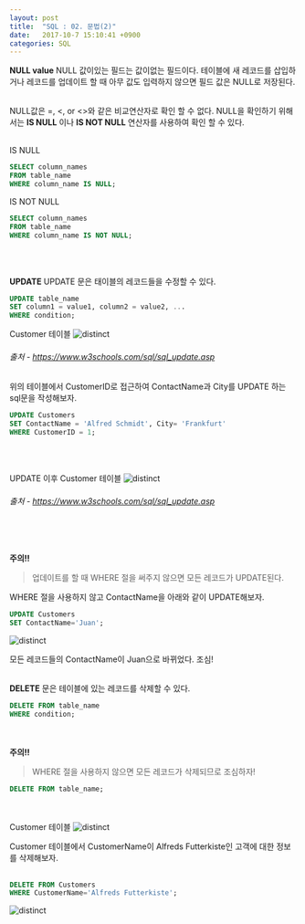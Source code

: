 ```yaml
---
layout: post
title:  "SQL : 02. 문법(2)"
date:   2017-10-7 15:10:41 +0900
categories: SQL
---
```



**NULL value** NULL 값이있는 필드는 값이없는 필드이다. 테이블에 새 레코드를 삽입하거나 레코드를 업데이트 할 때 아무 값도 입력하지 않으면 필드 값은 NULL로 저장된다.<br><br>

NULL값은 =, <, or <>와 같은 비교연산자로 확인 할 수 없다. NULL을 확인하기 위해서는 **IS NULL** 이나 **IS NOT NULL** 연산자를 사용하여 확인 할 수 있다.<br><br>

IS NULL

```	sql
SELECT column_names
FROM table_name
WHERE column_name IS NULL;
```

IS NOT NULL

```sql
SELECT column_names
FROM table_name
WHERE column_name IS NOT NULL;
```

<br><br>

**UPDATE** UPDATE 문은 태이블의 레코드들을 수정할 수 있다.

```sql
UPDATE table_name
SET column1 = value1, column2 = value2, ...
WHERE condition;
```

Customer 테이블
![distinct](../../../../assets/media/images/sql-003/update00.png)

###### 출처 - https://www.w3schools.com/sql/sql_update.asp

위의 테이블에서 CustomerID로 접근하여 ContactName과 City를 UPDATE 하는 sql문을 작성해보자.

```sql
UPDATE Customers
SET ContactName = 'Alfred Schmidt', City= 'Frankfurt'
WHERE CustomerID = 1;
```

<br><br>

UPDATE 이후 Customer 테이블
![distinct](../../../../assets/media/images/sql-003/update01.png)

###### 출처 - https://www.w3schools.com/sql/sql_update.asp

<br><br>

**주의!!**

>업데이트를 할 때 WHERE 절을 써주지 않으면 모든 레코드가 UPDATE된다.

WHERE 절을 사용하지 않고 ContactName을 아래와 같이 UPDATE해보자.

```sql
UPDATE Customers
SET ContactName='Juan';
```

![distinct](../../../../assets/media/images/sql-003/update02.png)

모든 레코드들의 ContactName이 Juan으로 바뀌었다. 조심!
<br><br>


**DELETE** 문은 테이블에 있는 레코드를 삭제할 수 있다.

```sql
DELETE FROM table_name
WHERE condition;
```

<br><br>
**주의!!**

> WHERE 절을 사용하지 않으면 모든 레코드가 삭제되므로 조심하자!

```sql
DELETE FROM table_name;
```

<br><br>
Customer 테이블
![distinct](../../../../assets/media/images/sql-003/delete00.png)

Customer 테이블에서 CustomerName이 Alfreds Futterkiste인 고객에 대한 정보를 삭제해보자.<br><br>

```sql
DELETE FROM Customers
WHERE CustomerName='Alfreds Futterkiste';
```

![distinct](../../../../assets/media/images/sql-003/delete01.png)

